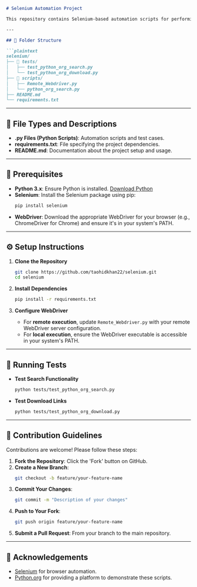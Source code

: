 
```markdown
# Selenium Automation Project

This repository contains Selenium-based automation scripts for performing browser tasks on the [Python.org](https://www.python.org/) website, such as search functionalities and download operations.

---

## 📁 Folder Structure

```plaintext
selenium/
├── 📂 tests/                  
│   ├── test_python_org_search.py   
│   └── test_python_org_download.py 
├── 📂 scripts/               
│   ├── Remote_Webdriver.py        
│   └── python_org_search.py       
├── README.md                
└── requirements.txt          
```

---

## 📝 File Types and Descriptions

- **.py Files (Python Scripts)**: Automation scripts and test cases.
- **requirements.txt**: File specifying the project dependencies.
- **README.md**: Documentation about the project setup and usage.

---

## 🚀 Prerequisites

- **Python 3.x**: Ensure Python is installed. [Download Python](https://www.python.org/downloads/)
- **Selenium**: Install the Selenium package using pip:
  ```bash
  pip install selenium
  ```
- **WebDriver**: Download the appropriate WebDriver for your browser (e.g., ChromeDriver for Chrome) and ensure it's in your system's PATH.

---

## ⚙️ Setup Instructions

1. **Clone the Repository**
   ```bash
   git clone https://github.com/taohidkhan22/selenium.git
   cd selenium
   ```

2. **Install Dependencies**
   ```bash
   pip install -r requirements.txt
   ```

3. **Configure WebDriver**
   - For **remote execution**, update `Remote_Webdriver.py` with your remote WebDriver server configuration.
   - For **local execution**, ensure the WebDriver executable is accessible in your system's PATH.

---

## 🧪 Running Tests

- **Test Search Functionality**
  ```bash
  python tests/test_python_org_search.py
  ```

- **Test Download Links**
  ```bash
  python tests/test_python_org_download.py
  ```

---

## 🤝 Contribution Guidelines

Contributions are welcome! Please follow these steps:

1. **Fork the Repository**: Click the 'Fork' button on GitHub.
2. **Create a New Branch**:
   ```bash
   git checkout -b feature/your-feature-name
   ```
3. **Commit Your Changes**:
   ```bash
   git commit -m "Description of your changes"
   ```
4. **Push to Your Fork**:
   ```bash
   git push origin feature/your-feature-name
   ```
5. **Submit a Pull Request**: From your branch to the main repository.

---



## 🙌 Acknowledgements

- [Selenium](https://www.selenium.dev/) for browser automation.
- [Python.org](https://www.python.org/) for providing a platform to demonstrate these scripts.
```
